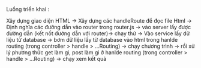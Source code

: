 Luồng triển khai :

Xây dựng giao diện HTML -> Xây dựng các handleRoute để đọc file Html -> Định nghĩa các đường dẫn vào router trong router.js -> vào server lấy được đường dẫn (kết nốt đường dẫn với router)-> chạy thử -> Vào service lấy dữ liệu từ database -> bơm dữ liệu lấy từ database vào html trong hanlde routing (trong controller > handle > ...Routing) -> chạy chương trình -> rồi xử lý phương thức get làm gì, post làm gì ở hanlde routing (trong controller > handle > ...Routing) -> chạy xem kết quả 